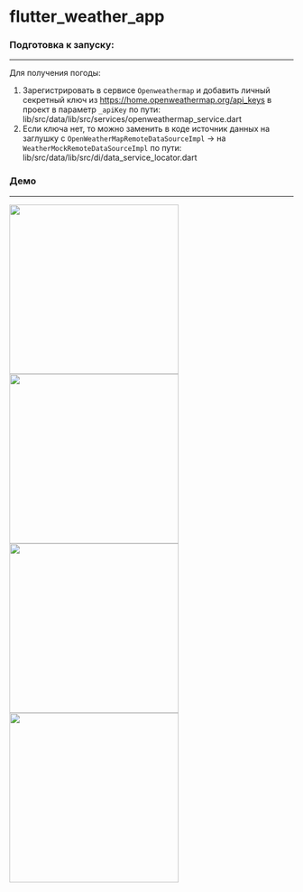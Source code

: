 # flutter_weather_app

### Подготовка к запуску:
---
Для получения погоды:

1. Зарегистрировать в сервисе `Openweathermap` и добавить личный секретный ключ из https://home.openweathermap.org/api_keys в проект в параметр `_apiKey` по пути:
lib/src/data/lib/src/services/openweathermap_service.dart
2. Если ключа нет, то можно заменить в коде источник данных на заглушку с
`OpenWeatherMapRemoteDataSourceImpl` -> на `WeatherMockRemoteDataSourceImpl` по пути: lib/src/data/lib/src/di/data_service_locator.dart

### Демо
---
<img src="https://user-images.githubusercontent.com/47568606/155092576-89b6e467-1112-4252-b207-e0a7d654f860.png" height=300> <img src="
https://user-images.githubusercontent.com/47568606/155092849-422d08fb-3ce9-408d-8fdf-7b6bbda2a280.png" height=300>  <img src="
https://user-images.githubusercontent.com/47568606/155093754-90cedfc4-6685-49bc-83c4-5e5c5da03a79.png" height=300>  <img src="
https://user-images.githubusercontent.com/47568606/155094616-a27949fd-0a08-47d6-8d3e-61606d7efd98.png" height=300>



